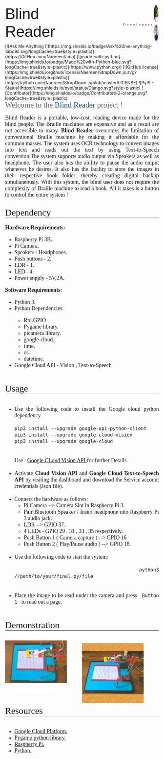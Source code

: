 <!DOCTYPE html>
<head>
	<title>Readme</title>
	</head>
<body>
<div class="header" style="width: 100%; display: flex;">
	<div style="font-size: 50px; font-family: arial; width: 50%;"> Blind Reader</div> 
	<div style="width: 50%; text-align: right; display: table; ">
		<span style=" letter-spacing: 5px; padding-left: 150px; font-family: verdana; font-size: 11px;  display: table-cell;vertical-align: middle ;  width: 20px;"> Developers </span>
		<a href="https://github.com/boudhayan-dev" style=" padding-right: 17px;"><img src="images/dev1.png" style="height: 60px; width: 60px;"></a>
		<a href="https://github.com/chinmay4382" style=" padding-right: 17px;"><img src="images/dev2.png" style="height: 60px; width: 60px;"></a>
	</div>
</div>

 <div class="badges-container">
 	<div class="badges-body"> 
 		[![Ask Me Anything !](https://img.shields.io/badge/Ask%20me-anything-1abc9c.svg?longCache=true&style=plastic)](https://GitHub.com/Naereen/ama) [![made-with-python](https://img.shields.io/badge/Made%20with-Python-blue.svg?longCache=true&style=plastic)](https://www.python.org/) [![GitHub license](https://img.shields.io/github/license/Naereen/StrapDown.js.svg?longCache=true&style=plastic)](https://github.com/Naereen/StrapDown.js/blob/master/LICENSE)  ![PyPI - Status](https://img.shields.io/pypi/status/Django.svg?style=plastic) ![Contributor](https://img.shields.io/badge/Contributors-2-orange.svg?longCache=true&style=plastic) 
 	</div>
 </div>


<div class="body-content"> 
	<span style="font-size: 25px; font-family: verdana; color: #64686d;"> Welcome to the <span style="color: #18529b;">Blind Reader</span> project !</span>
	<br>
	<br>
	<div style="font-size: 18px; font-family: verdana; text-align: justify;" class="introduction">Blind Reader is a portable, low-cost, reading device made for the blind people. The Braille machines are expensive and as a result are not accessible to many. <strong>Blind Reader </strong>overcomes the limitation of conventional Braille machine by making it affordable for the common masses. The system uses OCR technology to convert images into text and reads out the text by using Text-to-Speech conversion.The system supports audio output via Speakers as well as headphone. The user also has the ability to pause the audio output whenever he desires. It also has the facility to store the images in their respective book folder, thereby creating digital backup simultaneously. With this system, the blind user does not require the complexity of Braille machine to read a book. All it takes is a button to control the entire system !
	</div>
	<div class="dependency" style="font-family: verdana; font-size: 18px; padding-top: 30px;">
		<span style="font-size: 30px; font-family: verdana; font-weight: 500;">Dependency</span>
		<div style="background:#757a79;height: 1.2px; width: 100%"></div><br>
		<span style="font-size: 18px; font-family: verdana; font-weight: 600;">Hardware Requirements:</span><br>
			<ul>
				<li>Raspberry Pi 3B.</li>
				<li>Pi Camera.</li>
				<li>Speakers / Headphones.</li>
				<li>Push buttons - 2.</li>
				<li>LDR - 1.</li>
				<li>LED - 4.</li>
				<li>Power supply - 5V,2A.</li>
			</ul>
		<span style="font-size: 18px; font-family: verdana; font-weight: 600;">Software Requirements:</span><br>
		<ul>
				<li>Python 3.</li>
				<li>Python Dependencies:</li>
				<ul>
					<li>Rpi.GPIO</li>
					<li>Pygame library.</li>
					<li>picamera library.</li>
					<li>google-cloud.</li>
					<li>time.</li>
					<li>os.</li>
					<li>datetime.</li>
				</ul>
				<li>Google Cloud API - Vision , Text-to-Speech</li>
			</ul>
	</div>
	<div class="code"  style="font-family: verdana; font-size: 18px; padding-top: 30px;">
		<span style="font-size: 30px; font-family: verdana; font-weight: 500;">Usage</span>
		<div style="background:#757a79;height: 1.2px; width: 100%"></div><br>
	</div>
	<div class="usage-content" style="font-size: 18px; font-family: verdana; text-align: justify;">
		<ul>
			<li>
				Use the following code to install the Google cloud python dependency.<br><br><code>pip3 install --upgrade google-api-python-client<br>pip3 install --upgrade google-cloud-vision<br>pip3 install --upgrade google-cloud
				</code><br><br>
				Use : <a href="https://developers.google.com/api-client-library/python/apis/vision/v1">Google CLoud Vision API </a> for further Details.<br><br>
			</li>
			<li> Activate <strong>Cloud Vision API</strong> and <strong>Google Cloud Text-to-Speech API</strong> by visiting the dashboard and download the Service account credentials (Json file).</li>
			<br>
			<li>
				Connect the hardware as follows:
				<ul>
					<li>
						Pi Camera --> Camera Slot in Raspberry Pi 3.
					</li>
					<li>
						Pair Bluetooth Speaker / Insert headphone into Raspberry Pi 3 audio jack.
					</li>
					<li>
						LDR --> GPIO 37.
					</li>
					<li>
						4 LEDs - GPIO 29 , 31 , 33 , 35 respectively.
					</li>
					<li>
						Push Button 1 ( Camera capture ) --> GPIO 16.
					</li>
					<li>
						Push Button 2 ( Play/Pause audio ) --> GPIO 18.
					</li>
				</ul>
				<br>
			<li>
				Use the following code to start the system:
				<br>
				<code>
					python3 //path/to/your/final.py/file
				</code>
			</li>
			<br>
			<li>
				Place the image to be read under the camera and press <code> Button 1 </code> to read out a page.
			</li>
		</ul>
	</div>
	<div class="system-images" style="font-family: verdana; font-size: 18px; padding-top: 30px;">
		<span style="font-size: 30px; font-family: verdana; font-weight: 500;">Demonstration</span>
		<div style="background:#757a79;height: 1.2px; width: 100%"></div>
	</div>
	<div class="image-cotainer" style="display: flex;">
		<div class="image1" style="width: 50%"> <img src="images/system1.jpg" style="width: 80%;"></div>
		<div class="image2" style="width: 50%"> <img src="images/system2.jpg" style=" width: 80%; height: 80%; padding-top: 40px;"></div>
	</div>
	<div class="resources-section" style="font-family: verdana; font-size: 18px;">
		<span style="font-size: 30px; font-family: verdana; font-weight: 500;">Resources</span>
		<div style="background:#757a79;height: 1.2px; width: 100%"></div>
	</div>
	<div class="resources-container" style="font-family: verdana; font-size: 18px;">
		<ul><br>
			<li>
				<a href="https://cloud.google.com/python/docs/reference/">Google Cloud Platform.</a>
			</li>
			<li>
				<a href="https://www.pygame.org/news">Pygame python library.</a>
			</li>
			<li>
				<a href="https://www.raspberrypi.org/">Raspberry Pi.</a>
			</li>
			<li>
				<a href="https://www.python.org/">Python.</a>
			</li>
		</ul>
	</div>


</div>
</body>
